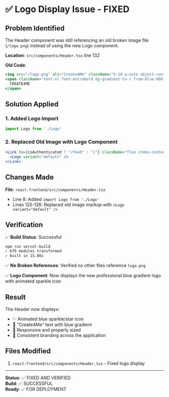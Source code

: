 # ✅ Logo Display Issue - FIXED

## Problem Identified
The Header component was still referencing an old broken image file (`/logo.png`) instead of using the new Logo component.

**Location**: `src/components/Header.tsx` line 132

**Old Code**:
```jsx
<img src="/logo.png" alt="Create4Me" className="h-10 w-auto object-contain" />
<span className="text-xl font-extrabold bg-gradient-to-r from-blue-600 via-purple-600 to-pink-600 bg-clip-text text-transparent leading-none tracking-tight">
  CREATE4ME
</span>
```

## Solution Applied

### 1. Added Logo Import
```jsx
import Logo from './Logo'
```

### 2. Replaced Old Image with Logo Component
```jsx
<Link to={isAuthenticated ? "/feed" : "/"} className="flex items-center w-64 flex-shrink-0 pl-6">
  <Logo variant="default" />
</Link>
```

## Changes Made

**File**: `react-frontend/src/components/Header.tsx`
- Line 8: Added `import Logo from './Logo'`
- Lines 125-126: Replaced old image markup with `<Logo variant="default" />`

## Verification

✅ **Build Status**: Successful
```bash
npm run vercel-build
✓ 676 modules transformed
✓ built in 15.86s
```

✅ **No Broken References**: Verified no other files reference `logo.png`

✅ **Logo Component**: Now displays the new professional blue gradient logo with animated sparkle icon

## Result

The Header now displays:
- ✨ Animated blue sparkle/star icon
- 🎨 "Create4Me" text with blue gradient
- 📱 Responsive and properly sized
- 🎯 Consistent branding across the application

## Files Modified
1. `react-frontend/src/components/Header.tsx` - Fixed logo display

---

**Status**: ✅ FIXED AND VERIFIED  
**Build**: ✅ SUCCESSFUL  
**Ready**: ✅ FOR DEPLOYMENT
